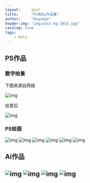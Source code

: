 ```yaml
---
layout:     post
title:      "Ps和Ai作品集"
author:     "Huyuege"
header-img: "img/post-bg-2015.jpg"
catalog: true
tags:
    - Meta
---
```

## PS作品
### 数字绘景
下图来源自网络

![img](/videos/作品图集/图片1.jpg)

绘景后

![img](/videos/作品图集/图片2.jpg)

### PS绘画
![img](/videos/作品图集/图片3.jpg)
![img](/videos/作品图集/图片4.jpg)
![img](/videos/作品图集/图片5.jpg)
![img](/videos/作品图集/图片6.png)
![img](/videos/作品图集/图片7.jpg)
![img](/videos/作品图集/图片8.jpg)

## Ai作品
![img](/videos/作品图集/图片9.jpg)
![img](/videos/作品图集/图片10.jpg)
![img](/videos/作品图集/图片11.jpg)
![img](/videos/作品图集/图片12.jpg)
---
